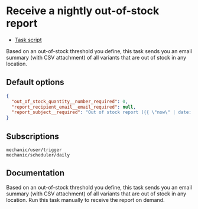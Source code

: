 # Receive a nightly out-of-stock report

* [Task script](./script.liquid)

Based on an out-of-stock threshold you define, this task sends you an email summary (with CSV attachment) of all variants that are out of stock in any location.

## Default options

```json
{
  "out_of_stock_quantity__number_required": 0,
  "report_recipient_email__email_required": null,
  "report_subject__required": "Out of stock report ({{ \"now\" | date: \"%Y-%m-%d\" }})"
}
```

## Subscriptions

```liquid
mechanic/user/trigger
mechanic/scheduler/daily
```

## Documentation

Based on an out-of-stock threshold you define, this task sends you an email summary (with CSV attachment) of all variants that are out of stock in any location. Run this task manually to receive the report on demand.